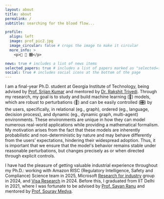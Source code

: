 ```yaml
---
layout: about
title: about
permalink: /
subtitle: searching for the blood flow... 

profile:
  align: left
  image: prof_pic2.jpg
  image_circular: false # crops the image to make it circular
  more_info: >
    <p>🦺 🤖 🎛️</p>

news: true # includes a list of news items
selected_papers: true # includes a list of papers marked as "selected={true}"
social: true # includes social icons at the bottom of the page
---
```


I am a final-year Ph.D. student at Georgia Institute of Technology, being advised by [Prof. Srijan Kumar](https://faculty.cc.gatech.edu/~skumar498/) and mentored by [Dr. Rakshit Trivedi](https://www.rtrivedi.me/). Through my research, my goal is to study and build machine learning (🤖) models, which are robust to perturbations (🦺) and can be easily controlled (🎛️) by the users, specifically, in relational (eg., graph), ordered (eg., language, decision process), and dynamic (eg., dynamic graph, multi-agent) environments. These environments are unique in how they can model numerous real-world applications while providing a mathematical formalism. My motivation arises from the fact that these models are inherently probabilistic and non-deterministic by nature and may behave differently from the users’ expectations, hindering their widespread adoption. Thus, it is important that we ensure that the model's behavior remains stable under reasonable perturbations, but changes precisely as or when directed through explicit controls. 

I have had the pleasure of getting valuable industrial experience throughout my Ph.D.: working with Amazon RISC (Regulatory Intelligence, Safety and Compliance) Science team in 2025, Microsoft [Research for industry](https://www.microsoft.com/en-us/research/group/research-for-industry/) group in 2024, and [Visa Research](https://usa.visa.com/about-visa/visa-research/mahashweta-das.html) in 2024. Before this, I graduated from IIT Delhi in 2021, where I was fortunate to be advised by [Prof. Sayan Ranu](https://www.cse.iitd.ac.in/~sayan/) and mentored by [Prof. Sourav Medya](https://souravmedya.github.io/).